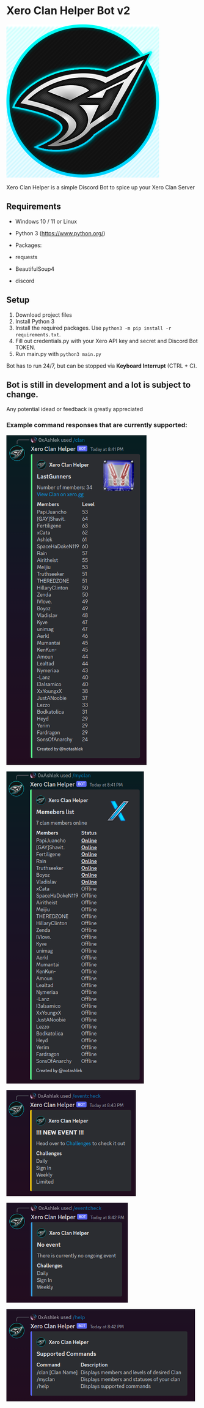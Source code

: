 # Xero Clan Helper Bot v2

![thumbnail](https://github.com/GVihi/Xero-Clan-Helper-v2/blob/main/images/S4L_Icon.png)

Xero Clan Helper is a simple Discord Bot to spice up your Xero Clan Server

## Requirements
- Windows 10 / 11 or Linux
- Python 3 (https://www.python.org/)

- Packages:
 - requests
 - BeautifulSoup4
 - discord

## Setup
1. Download project files
2. Install Python 3
3. Install the required packages. Use `python3 -m pip install -r requirements.txt`.
4. Fill out credentials.py with your Xero API key and secret and Discord Bot TOKEN.
5. Run main.py with `python3 main.py`

Bot has to run 24/7, but can be stopped via **Keyboard Interrupt** (CTRL + C).

## Bot is still in development and a lot is subject to change.
Any potential idead or feedback is greatly appreciated

### Example command responses that are currently supported:

![clan_command](https://github.com/GVihi/Xero-Clan-Helper-v2/blob/main/images/clan%20command.png)

![myclan_command](https://github.com/GVihi/Xero-Clan-Helper-v2/blob/main/images/myclan%20command.png)

![eventcheck_command_new_event](https://github.com/GVihi/Xero-Clan-Helper-v2/blob/main/images/evencheck%20command%20-%20new%20event.png)

![eventcheck_command_no_event](https://github.com/GVihi/Xero-Clan-Helper-v2/blob/main/images/eventcheck%20command%20-%20no%20event.png)

![help_command](https://github.com/GVihi/Xero-Clan-Helper-v2/blob/main/images/help%20command.png)